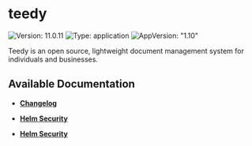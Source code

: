 # teedy

![Version: 11.0.11](https://img.shields.io/badge/Version-11.0.11-informational?style=flat-square) ![Type: application](https://img.shields.io/badge/Type-application-informational?style=flat-square) ![AppVersion: "1.10"](https://img.shields.io/badge/AppVersion-"1.10"-informational?style=flat-square)

Teedy is an open source, lightweight document management system for individuals and businesses.

## Available Documentation

- [**Changelog**](CHANGELOG)

- [**Helm Security**](container-security)

- [**Helm Security**](helm-security)

